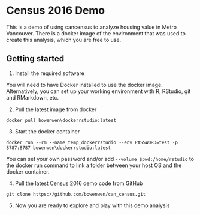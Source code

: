 # Census 2016 Demo

This is a demo of using cancensus to analyze housing value in Metro Vancouver. There is a docker image of the environment that was used to create this analysis, which you are free to use.

## Getting started

1. Install the required software

You will need to have Docker installed to use the docker image. Alternatively, you can set up your working environment with R, RStudio, git and RMarkdown, etc.

2. Pull the latest image from docker

`docker pull bowenwen\dockerrstudio:latest`

3. Start the docker container

`docker run --rm --name temp_dockerrstudio --env PASSWORD=test -p 8787:8787 bowenwen\dockerrstudio:latest`

You can set your own password and/or add `--volume $pwd:/home/rstudio` to the docker run command to link a folder between your host OS and the docker container.

4. Pull the latest Census 2016 demo code from GitHub

`git clone https://github.com/bowenwen/can_census.git`

5. Now you are ready to explore and play with this demo analysis